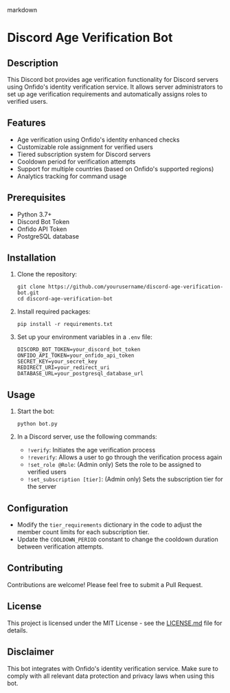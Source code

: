 markdown
# Discord Age Verification Bot

## Description
This Discord bot provides age verification functionality for Discord servers using Onfido's identity verification service. It allows server administrators to set up age verification requirements and automatically assigns roles to verified users.

## Features
- Age verification using Onfido's identity enhanced checks
- Customizable role assignment for verified users
- Tiered subscription system for Discord servers
- Cooldown period for verification attempts
- Support for multiple countries (based on Onfido's supported regions)
- Analytics tracking for command usage

## Prerequisites
- Python 3.7+
- Discord Bot Token
- Onfido API Token
- PostgreSQL database

## Installation

1. Clone the repository:
   ```
   git clone https://github.com/yourusername/discord-age-verification-bot.git
   cd discord-age-verification-bot
   ```

2. Install required packages:
   ```
   pip install -r requirements.txt
   ```

3. Set up your environment variables in a `.env` file:
   ```
   DISCORD_BOT_TOKEN=your_discord_bot_token
   ONFIDO_API_TOKEN=your_onfido_api_token
   SECRET_KEY=your_secret_key
   REDIRECT_URI=your_redirect_uri
   DATABASE_URL=your_postgresql_database_url
   ```

## Usage

1. Start the bot:
   ```
   python bot.py
   ```

2. In a Discord server, use the following commands:
   - `!verify`: Initiates the age verification process
   - `!reverify`: Allows a user to go through the verification process again
   - `!set_role @Role`: (Admin only) Sets the role to be assigned to verified users
   - `!set_subscription [tier]`: (Admin only) Sets the subscription tier for the server

## Configuration

- Modify the `tier_requirements` dictionary in the code to adjust the member count limits for each subscription tier.
- Update the `COOLDOWN_PERIOD` constant to change the cooldown duration between verification attempts.

## Contributing

Contributions are welcome! Please feel free to submit a Pull Request.

## License

This project is licensed under the MIT License - see the [LICENSE.md](LICENSE.md) file for details.

## Disclaimer

This bot integrates with Onfido's identity verification service. Make sure to comply with all relevant data protection and privacy laws when using this bot.
```
